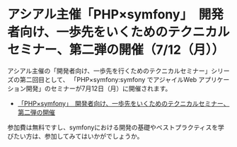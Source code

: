 アシアル主催「PHP×symfony」　開発者向け、一歩先をいくためのテクニカルセミナー、第二弾の開催（7/12（月））
==========================================================================================================

アシアル主催の「開発者向け、一歩先を行くためのテクニカルセミナー」シリーズの第二回目として、
「PHP×symfony:symfony でアジャイルWeb アプリケーション開発」のセミナーが7月12日（月）に開催されます。

- [「PHP×symfony」　開発者向け、一歩先をいくためのテクニカルセミナー、第二弾の開催](http://blog.asial.co.jp/709)


参加費は無料ですし、symfonyにおける開発の基礎やベストプラクティスを学びたい方は、参加してみてはいかがでしょうか。


